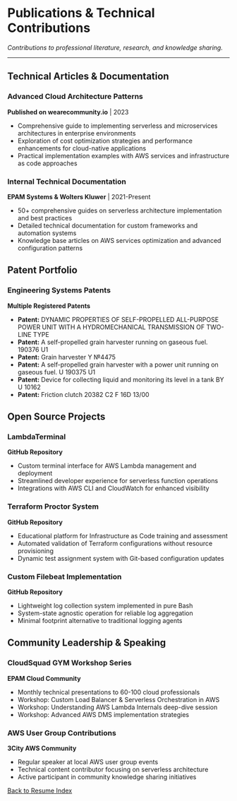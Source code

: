 # Publications & Technical Contributions

*Contributions to professional literature, research, and knowledge sharing.*

---

## Technical Articles & Documentation

### Advanced Cloud Architecture Patterns
**Published on wearecommunity.io** | 2023

- Comprehensive guide to implementing serverless and microservices architectures in enterprise environments
- Exploration of cost optimization strategies and performance enhancements for cloud-native applications
- Practical implementation examples with AWS services and infrastructure as code approaches

### Internal Technical Documentation
**EPAM Systems & Wolters Kluwer** | 2021-Present

- 50+ comprehensive guides on serverless architecture implementation and best practices
- Detailed technical documentation for custom frameworks and automation systems
- Knowledge base articles on AWS services optimization and advanced configuration patterns

## Patent Portfolio

### Engineering Systems Patents
**Multiple Registered Patents**

- **Patent:** DYNAMIC PROPERTIES OF SELF-PROPELLED ALL-PURPOSE POWER UNIT WITH A HYDROMECHANICAL TRANSMISSION OF TWO-LINE TYPE
- **Patent:** A self-propelled grain harvester running on gaseous fuel. 190376 U1
- **Patent:** Grain harvester Y №4475
- **Patent:** A self-propelled grain harvester with a power unit running on gaseous fuel. U 190375 U1
- **Patent:** Device for collecting liquid and monitoring its level in a tank BY U 10162
- **Patent:** Friction clutch 20382 C2 F 16D 13/00

## Open Source Projects

### LambdaTerminal
**GitHub Repository**

- Custom terminal interface for AWS Lambda management and deployment
- Streamlined developer experience for serverless function operations
- Integrations with AWS CLI and CloudWatch for enhanced visibility

### Terraform Proctor System
**GitHub Repository**

- Educational platform for Infrastructure as Code training and assessment
- Automated validation of Terraform configurations without resource provisioning
- Dynamic test assignment system with Git-based configuration updates

### Custom Filebeat Implementation
**GitHub Repository**

- Lightweight log collection system implemented in pure Bash
- System-state agnostic operation for reliable log aggregation
- Minimal footprint alternative to traditional logging agents

## Community Leadership & Speaking

### CloudSquad GYM Workshop Series
**EPAM Cloud Community**

- Monthly technical presentations to 60-100 cloud professionals
- Workshop: Custom Load Balancer & Serverless Orchestration in AWS
- Workshop: Understanding AWS Lambda Internals deep-dive session
- Workshop: Advanced AWS DMS implementation strategies

### AWS User Group Contributions
**3City AWS Community**

- Regular speaker at local AWS user group events
- Technical content contributor focusing on serverless architecture
- Active participant in community knowledge sharing initiatives

[Back to Resume Index](../index.md)
